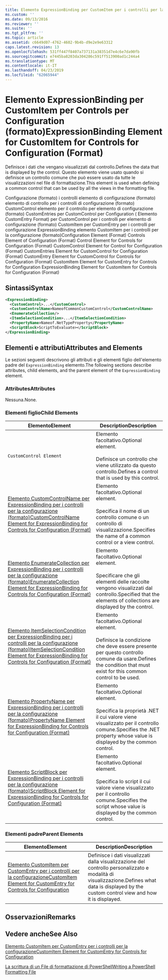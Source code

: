 ```yaml
---
title: Elemento ExpressionBinding per CustomItem per i controlli per la configurazione (formato) | Microsoft Docs
ms.custom: ''
ms.date: 09/13/2016
ms.reviewer: ''
ms.suite: ''
ms.tgt_pltfrm: ''
ms.topic: article
ms.assetid: c6649d07-4762-4602-9b4b-d9e2e9e63312
caps.latest.revision: 13
ms.openlocfilehash: 531ff447f8407a737131a38351d7e4c6e7da90fb
ms.sourcegitcommit: e7445ba8203da304286c591ff513900ad1c244a4
ms.translationtype: MT
ms.contentlocale: it-IT
ms.lasthandoff: 04/23/2019
ms.locfileid: "62065944"
---
```

# <a name="expressionbinding-element-for-customitem-for-controls-for-configuration-format"></a><span data-ttu-id="c46c6-102">Elemento ExpressionBinding per CustomItem per Controls per Configuration (formato)</span><span class="sxs-lookup"><span data-stu-id="c46c6-102">ExpressionBinding Element for CustomItem for Controls for Configuration (Format)</span></span>

<span data-ttu-id="c46c6-103">Definisce i dati che vengano visualizzati dal controllo.</span><span class="sxs-lookup"><span data-stu-id="c46c6-103">Defines the data that is displayed by the control.</span></span> <span data-ttu-id="c46c6-104">Questo elemento viene usato quando si definisce un controllo comune che può essere usato da tutte le visualizzazioni nel file di formattazione.</span><span class="sxs-lookup"><span data-stu-id="c46c6-104">This element is used when defining a common control that can be used by all the views in the formatting file.</span></span>

<span data-ttu-id="c46c6-105">Configurazione (formato) i controlli elemento di configurazione (formato) elemento di controllo per i controlli di configurazione (formato) CustomControl elemento per il controllo per elemento di configurazione (formato) CustomEntries per CustomControl per Configuration ( Elemento CustomEntry Format) per CustomControl per i controlli per elemento di configurazione (formato) CustomItem per CustomEntry per i controlli per configurazione ExpressionBinding elemento CustomItem per i controlli per la configurazione (formato)</span><span class="sxs-lookup"><span data-stu-id="c46c6-105">Configuration Element (Format) Controls Element of Configuration (Format) Control Element for Controls for Configuration (Format) CustomControl Element for Control for Configuration (Format) CustomEntries Element for CustomControl for Configuration (Format) CustomEntry Element for CustomControl for Controls for Configuration (Format) CustomItem Element for CustomEntry for Controls for Configuration ExpressionBinding Element for CustomItem for Controls for Configuration (Format)</span></span>

## <a name="syntax"></a><span data-ttu-id="c46c6-106">Sintassi</span><span class="sxs-lookup"><span data-stu-id="c46c6-106">Syntax</span></span>

```xml
<ExpressionBinding>
  <CustomControl>...</CustomControl>
  <CustomControlName>NameofCommonCustomControl</CustomControlName>
  <EnumerateCollection/>
  <ItemSelectionCondition>...</ItemSelectionCondition>
  <PropertyName>Nameof.NetTypeProperty</PropertyName>
  <ScriptBlock>ScriptToEvaluate></ScriptBlock>
</ExpressionBinding>
```

## <a name="attributes-and-elements"></a><span data-ttu-id="c46c6-107">Elementi e attributi</span><span class="sxs-lookup"><span data-stu-id="c46c6-107">Attributes and Elements</span></span>

<span data-ttu-id="c46c6-108">Le sezioni seguenti descrivono gli attributi e gli elementi figlio dell'elemento padre del `ExpressionBinding` elemento.</span><span class="sxs-lookup"><span data-stu-id="c46c6-108">The following sections describe attributes, child elements, and the parent element of the `ExpressionBinding` element.</span></span>

### <a name="attributes"></a><span data-ttu-id="c46c6-109">Attributes</span><span class="sxs-lookup"><span data-stu-id="c46c6-109">Attributes</span></span>

<span data-ttu-id="c46c6-110">Nessuna.</span><span class="sxs-lookup"><span data-stu-id="c46c6-110">None.</span></span>

### <a name="child-elements"></a><span data-ttu-id="c46c6-111">Elementi figlio</span><span class="sxs-lookup"><span data-stu-id="c46c6-111">Child Elements</span></span>

|<span data-ttu-id="c46c6-112">Elemento</span><span class="sxs-lookup"><span data-stu-id="c46c6-112">Element</span></span>|<span data-ttu-id="c46c6-113">Description</span><span class="sxs-lookup"><span data-stu-id="c46c6-113">Description</span></span>|
|-------------|-----------------|
|`CustomControl Element`|<span data-ttu-id="c46c6-114">Elemento facoltativo.</span><span class="sxs-lookup"><span data-stu-id="c46c6-114">Optional element.</span></span><br /><br /> <span data-ttu-id="c46c6-115">Definisce un controllo che viene utilizzato da questo controllo.</span><span class="sxs-lookup"><span data-stu-id="c46c6-115">Defines a control that is used by this control.</span></span>|
|[<span data-ttu-id="c46c6-116">Elemento CustomControlName per ExpressionBinding per i controlli per la configurazione (formato)</span><span class="sxs-lookup"><span data-stu-id="c46c6-116">CustomControlName Element for ExpressionBinding for Controls for Configuration (Format)</span></span>](./customcontrolname-element-for-expressionbinding-for-controls-for-configuration-format.md)|<span data-ttu-id="c46c6-117">Elemento facoltativo.</span><span class="sxs-lookup"><span data-stu-id="c46c6-117">Optional element.</span></span><br /><br /> <span data-ttu-id="c46c6-118">Specifica il nome di un controllo comune o un controllo di visualizzazione.</span><span class="sxs-lookup"><span data-stu-id="c46c6-118">Specifies the name of a common control or a view control.</span></span>|
|[<span data-ttu-id="c46c6-119">Elemento EnumerateCollection per ExpressionBinding per i controlli per la configurazione (formato)</span><span class="sxs-lookup"><span data-stu-id="c46c6-119">EnumerateCollection Element for ExpressionBinding for Controls for Configuration (Format)</span></span>](./enumeratecollection-element-for-expressionbinding-for-controls-for-configuration-format.md)|<span data-ttu-id="c46c6-120">Elemento facoltativo.</span><span class="sxs-lookup"><span data-stu-id="c46c6-120">Optional element.</span></span><br /><br /> <span data-ttu-id="c46c6-121">Specificare che gli elementi delle raccolte vengono visualizzati dal controllo.</span><span class="sxs-lookup"><span data-stu-id="c46c6-121">Specified that the elements of collections are displayed by the control.</span></span>|
|[<span data-ttu-id="c46c6-122">Elemento ItemSelectionCondition per ExpressionBinding per i controlli per la configurazione (formato)</span><span class="sxs-lookup"><span data-stu-id="c46c6-122">ItemSelectionCondition Element for ExpressionBinding for Controls for Configuration (Format)</span></span>](./itemselectioncondition-element-for-expressionbinding-for-controls-for-configuration-format.md)|<span data-ttu-id="c46c6-123">Elemento facoltativo.</span><span class="sxs-lookup"><span data-stu-id="c46c6-123">Optional element.</span></span><br /><br /> <span data-ttu-id="c46c6-124">Definisce la condizione che deve essere presente per questo controllo comune da usare.</span><span class="sxs-lookup"><span data-stu-id="c46c6-124">Defines the condition that must exist for this common control to be used.</span></span>|
|[<span data-ttu-id="c46c6-125">Elemento PropertyName per ExpressionBinding per i controlli per la configurazione (formato)</span><span class="sxs-lookup"><span data-stu-id="c46c6-125">PropertyName Element for ExpressionBinding for Controls for Configuration (Format)</span></span>](./propertyname-element-for-expressionbinding-for-controls-for-configuration-format.md)|<span data-ttu-id="c46c6-126">Elemento facoltativo.</span><span class="sxs-lookup"><span data-stu-id="c46c6-126">Optional element.</span></span><br /><br /> <span data-ttu-id="c46c6-127">Specifica la proprietà .NET il cui valore viene visualizzato per il controllo comune.</span><span class="sxs-lookup"><span data-stu-id="c46c6-127">Specifies the .NET property whose value is displayed by the common control.</span></span>|
|[<span data-ttu-id="c46c6-128">Elemento ScriptBlock per ExpressionBinding per i controlli per la configurazione (formato)</span><span class="sxs-lookup"><span data-stu-id="c46c6-128">ScriptBlock Element for ExpressionBinding for Controls for Configuration (Format)</span></span>](./scriptblock-element-for-expressionbinding-for-controls-for-configuration-format.md)|<span data-ttu-id="c46c6-129">Elemento facoltativo.</span><span class="sxs-lookup"><span data-stu-id="c46c6-129">Optional element.</span></span><br /><br /> <span data-ttu-id="c46c6-130">Specifica lo script il cui valore viene visualizzato per il controllo comune.</span><span class="sxs-lookup"><span data-stu-id="c46c6-130">Specifies the script whose value is displayed by the common control.</span></span>|

### <a name="parent-elements"></a><span data-ttu-id="c46c6-131">Elementi padre</span><span class="sxs-lookup"><span data-stu-id="c46c6-131">Parent Elements</span></span>

|<span data-ttu-id="c46c6-132">Elemento</span><span class="sxs-lookup"><span data-stu-id="c46c6-132">Element</span></span>|<span data-ttu-id="c46c6-133">Description</span><span class="sxs-lookup"><span data-stu-id="c46c6-133">Description</span></span>|
|-------------|-----------------|
|[<span data-ttu-id="c46c6-134">Elemento CustomItem per CustomEntry per i controlli per la configurazione</span><span class="sxs-lookup"><span data-stu-id="c46c6-134">CustomItem Element for CustomEntry for Controls for Configuration</span></span>](./customitem-element-for-customentry-for-controls-for-configuration-format.md)|<span data-ttu-id="c46c6-135">Definisce i dati visualizzati dalla visualizzazione del controllo personalizzato e modalità di visualizzazione.</span><span class="sxs-lookup"><span data-stu-id="c46c6-135">Defines what data is displayed by the custom control view and how it is displayed.</span></span>|

## <a name="remarks"></a><span data-ttu-id="c46c6-136">Osservazioni</span><span class="sxs-lookup"><span data-stu-id="c46c6-136">Remarks</span></span>

## <a name="see-also"></a><span data-ttu-id="c46c6-137">Vedere anche</span><span class="sxs-lookup"><span data-stu-id="c46c6-137">See Also</span></span>

[<span data-ttu-id="c46c6-138">Elemento CustomItem per CustomEntry per i controlli per la configurazione</span><span class="sxs-lookup"><span data-stu-id="c46c6-138">CustomItem Element for CustomEntry for Controls for Configuration</span></span>](./customitem-element-for-customentry-for-controls-for-configuration-format.md)

[<span data-ttu-id="c46c6-139">La scrittura di un File di formattazione di PowerShell</span><span class="sxs-lookup"><span data-stu-id="c46c6-139">Writing a PowerShell Formatting File</span></span>](./writing-a-powershell-formatting-file.md)
